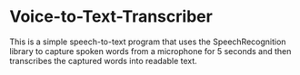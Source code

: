 # Voice-to-Text-Transcriber
This is a simple speech-to-text program that uses the SpeechRecognition library to capture spoken words from a microphone for 5 seconds and then transcribes the captured words into readable text.
